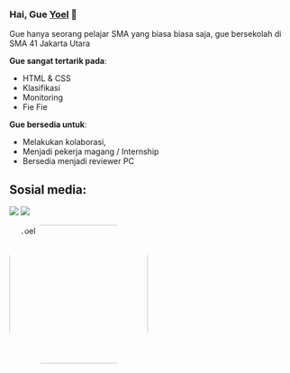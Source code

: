 ### Hai, Gue [Yoel](https://yoelandreas.manoppo.my.id) 👋

Gue hanya seorang pelajar SMA yang biasa biasa saja, gue bersekolah di SMA 41 Jakarta Utara

**Gue sangat tertarik pada**:
- HTML & CSS
- Klasifikasi
- Monitoring
- Fie Fie

 **Gue bersedia untuk**:

- Melakukan kolaborasi,
- Menjadi pekerja magang / Internship
- Bersedia menjadi reviewer PC

## Sosial media:

<p align = "center">

[<img src="https://img.shields.io/badge/whatsapp-%2312100E.svg?&style=for-the-badge&logo=whatsapp&logoColor=white&color=black" />](https://wa.me/6283844000383)
[<img src="https://img.shields.io/badge/instagram-%2312100E.svg?&style=for-the-badge&logo=instagram&logoColor=white&color=black" />](https://instagram.com/saya_andreas)
</p>

<a href="https://github.com/Y0EL">
  <img align="center" src="https://pps.whatsapp.net/v/t61.24694-24/352843615_791554735685016_3698136794997860709_n.jpg?ccb=11-4&oh=01_AdTJxjeM5owQeYWUmhsIdNo5IisIdHZSUycmK_31oumAfg&oe=64A8EA4F" alt="Yoel" style="width: 246px; height: 246px; border-radius: 25%;">
</a>


 
